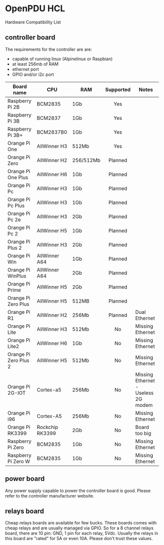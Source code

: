 # OpenPDU HCL
Hardware Compatibility List

## controller board
The requirements for the controller are are:

 - capable of running linux (Alpinelinux or Raspbian)
 - at least 256mb of RAM
 - ethernet port
 - GPIO and/or i2c port

| Board name            | CPU             | RAM       | Supported | Notes                               |
|-----------------------|-----------------|-----------|:---------:|-------------------------------------|
| Raspberry Pi 2B       | BCM2835         | 1Gb       | Yes       |                                     |
| Raspberry Pi 3B       | BCM2837         | 1Gb       | Yes       |                                     |
| Raspberry Pi 3B+      | BCM2837B0       | 1Gb       | Yes       |                                     |
| Orange Pi One         | AllWinner H3    | 512Mb     | Yes       |                                     |
| Orange Pi Zero        | AllWinner H2    | 256/512Mb | Planned   |                                     |
| Orange Pi One Plus    | AllWinner H6    | 1Gb       | Planned   |                                     |
| Orange Pi Pc          | AllWinner H3    | 1Gb       | Planned   |                                     |
| Orange Pi Pc Plus     | AllWinner H3    | 1Gb       | Planned   |                                     |
| Orange Pi Pc 2e       | AllWinner H3    | 2Gb       | Planned   |                                     |
| Orange Pi Pc 2        | AllWinner H5    | 1Gb       | Planned   |                                     |
| Orange Pi Plus 2      | AllWinner H3    | 2Gb       | Planned   |                                     |
| Orange Pi Win         | AllWinner A64   | 1Gb       | Planned   |                                     |
| Orange Pi WinPlus     | AllWinner A64   | 2Gb       | Planned   |                                     |
| Orange Pi Prime       | AllWinner H5    | 2Gb       | Planned   |                                     |
| Orange Pi Zero Plus   | AllWinner H5    | 512MB     | Planned   |                                     |
| Orange Pi R1          | AllWinner H2    | 256Mb     | Planned   | Dual Ethernet                       |
| Orange Pi Lite        | AllWinner H3    | 512Mb     | No        | Missing Ethernet                    |
| Orange Pi Lite2       | AllWinner H6    | 1Gb       | No        | Missing Ethernet                    |
| Orange Pi Zero Plus 2 | AllWinner H5    | 512Mb     | No        | Missing Ethernet                    |
| Orange Pi 2G-IOT      | Cortex-a5       | 256Mb     | No        | Missing Ethernet - Useless 2G modem |
| Orange Pi i96         | Cortex-A5       | 256Mb     | No        | Missing Ethernet                    |
| Orange Pi RK3399      | Rockchip RK3399 | 2Gb       | No        | Board too big                       |
| Raspberry Pi Zero     | BCM2835         | 1Gb       | No        | Missing Ethernet                    |
| Raspberry Pi Zero W   | BCM2835         | 1Gb       | No        | Missing Ethernet                    |

## power board
Any power supply capable to power the controller board is good. Please refer to the controller manufacturer website.

## relays board
Cheap relays boards are available for few bucks. These boards comes with cheap relays and are usually managed via GPIO. So for a 8 channel relays board, there are 10 pin: GND, 1 pin for each relay, 5Vdc.
Usually the relays in this board are "rated" for 5A or even 10A. Please don't trust these values.

